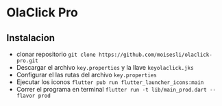# OlaClick Pro

## Instalacion

- clonar repositorio ``` git clone https://github.com/moisesli/olaclick-pro.git ```
- Descargar el archivo ``` key.properties ``` y la llave ``` keyolaclick.jks ```
- Configurar el las rutas del archivo ```key.properties```
- Ejecutar los iconos ``` flutter pub run flutter_launcher_icons:main ```
- Correr el programa en terminal ``` flutter run -t lib/main_prod.dart --flavor prod ```